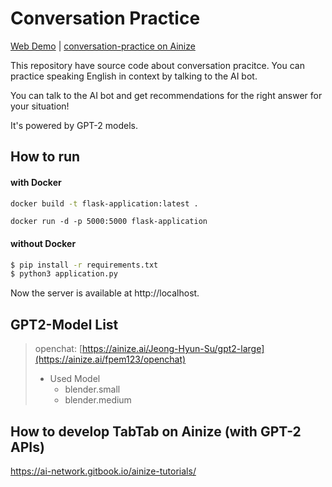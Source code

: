 # Conversation Practice

[Web Demo]([https://ainize.ai/](https://conversation-practice.run.goorm.io/)) | [conversation-practice on Ainize](https://ainize.ai/)

This repository have source code about conversation pracitce. You can practice speaking English in context by talking to the AI bot.

You can talk to the AI bot and get recommendations for the right answer for your situation!

It's powered by GPT-2 models.


## How to run

#### with Docker
```bash
docker build -t flask-application:latest .
```
```
docker run -d -p 5000:5000 flask-application
```
#### without Docker
```bash
$ pip install -r requirements.txt
$ python3 application.py
```

Now the server is available at http://localhost.


## GPT2-Model List
> openchat: [https://ainize.ai/Jeong-Hyun-Su/gpt2-large](https://ainize.ai/fpem123/openchat)
> * Used Model
>   * blender.small
>   * blender.medium


## How to develop TabTab on Ainize (with GPT-2 APIs)
https://ai-network.gitbook.io/ainize-tutorials/

